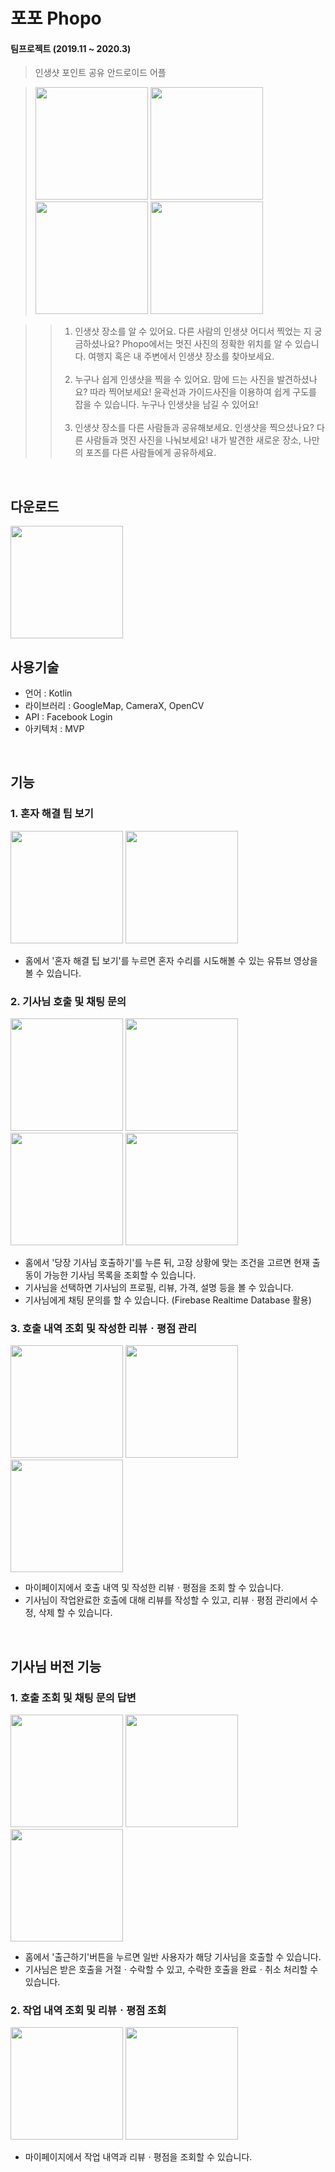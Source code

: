 포포 Phopo
===========
#### 팀프로젝트 (2019.11 ~ 2020.3)
> 인생샷 포인트 공유 안드로이드 어플<br/>

><p>
>  <img width="180" src="https://user-images.githubusercontent.com/51042849/77408893-c6568800-6dfb-11ea-9852-1e6808c64e28.jpg">  
 > <img width="180" src="https://user-images.githubusercontent.com/51042849/77408914-cf475980-6dfb-11ea-94eb-e7a4003ae265.jpg">
 > <img width="180" src="https://user-images.githubusercontent.com/51042849/77408931-d79f9480-6dfb-11ea-9686-a5d19cfce0b4.png">
>  <img width="180" src="https://user-images.githubusercontent.com/51042849/77408958-dec6a280-6dfb-11ea-99ac-ca04e076537c.jpg">
></p>

>>1. 인생샷 장소를 알 수 있어요.
다른 사람의 인생샷 어디서 찍었는 지 궁금하셨나요?
Phopo에서는 멋진 사진의 정확한 위치를 알 수 있습니다.
여행지 혹은 내 주변에서 인생샷 장소를 찾아보세요.<br/><br/>
>>2. 누구나 쉽게 인생샷을 찍을 수 있어요.
맘에 드는 사진을 발견하셨나요? 따라 찍어보세요!
윤곽선과 가이드사진을 이용하여 쉽게 구도를 잡을 수 있습니다.
누구나 인생샷을 남길 수 있어요!<br/><br/>
>>3. 인생샷 장소를 다른 사람들과 공유해보세요.
인생샷을 찍으셨나요?
다른 사람들과 멋진 사진을 나눠보세요!
내가 발견한 새로운 장소, 나만의 포즈를 다른 사람들에게 공유하세요.

<br/>

다운로드
-------
[<img width="180" src="https://user-images.githubusercontent.com/51042849/77410368-1c2c2f80-6dfe-11ea-856f-0ea48b2e3851.png">](https://play.google.com/store/apps/details?id=com.avon.spott)
<br/>

사용기술
-------
- 언어 : Kotlin
- 라이브러리 : GoogleMap, CameraX, OpenCV 
- API : Facebook Login
- 아키텍처 : MVP  

<br/>

기능
-------
### 1. 혼자 해결 팁 보기
<p>
  <img width="180" src="https://user-images.githubusercontent.com/51042849/77391841-14a85e80-6ddd-11ea-962e-bf942f406bf4.jpg">  
  <img width="180" src="https://user-images.githubusercontent.com/51042849/77391856-1bcf6c80-6ddd-11ea-9c36-a50d14e6c86f.jpg">
</p>

- 홈에서 '혼자 해결 팁 보기'를 누르면 혼자 수리를 시도해볼 수 있는 유튜브 영상을 볼 수 있습니다. 

### 2. 기사님 호출 및 채팅 문의
<p>
  <img width="180" src="https://user-images.githubusercontent.com/51042849/77391894-2ee23c80-6ddd-11ea-85b3-fff279794460.jpg">  
  <img width="180" src="https://user-images.githubusercontent.com/51042849/77391905-34d81d80-6ddd-11ea-86e6-804b9c6eb58f.jpg">
  <img width="180" src="https://user-images.githubusercontent.com/51042849/77391918-399cd180-6ddd-11ea-92e5-8f500349291a.jpg">
  <img width="180" src="https://user-images.githubusercontent.com/51042849/77391926-3e618580-6ddd-11ea-8528-ae4ae1b9e8fe.jpg">
</p>

- 홈에서 '당장 기사님 호출하기'를 누른 뒤, 고장 상황에 맞는 조건을 고르면 현재 출동이 가능한 기사님 목록을 조회할 수 있습니다.
- 기사님을 선택하면 기사님의 프로필, 리뷰, 가격, 설명 등을 볼 수 있습니다.
- 기사님에게 채팅 문의를 할 수 있습니다. (Firebase Realtime Database 활용)


### 3. 호출 내역 조회 및 작성한 리뷰ㆍ평점 관리
<p>
  <img width="180" src="https://user-images.githubusercontent.com/51042849/77391944-46212a00-6ddd-11ea-98c3-82c425545cb2.jpg">  
  <img width="180" src="https://user-images.githubusercontent.com/51042849/77391954-4c170b00-6ddd-11ea-8328-e611a215f5db.jpg">
  <img width="180" src="https://user-images.githubusercontent.com/51042849/77392010-605b0800-6ddd-11ea-9a18-e56ce67e5096.jpg">
</p>

- 마이페이지에서 호출 내역 및 작성한 리뷰ㆍ평점을 조회 할 수 있습니다.
- 기사님이 작업완료한 호출에 대해 리뷰를 작성할 수 있고, 리뷰ㆍ평점 관리에서 수정, 삭제 할 수 있습니다.

<br/>

기사님 버전 기능
-------
### 1. 호출 조회 및 채팅 문의 답변
<p>
  <img width="180" src="https://user-images.githubusercontent.com/51042849/77392106-94362d80-6ddd-11ea-93a8-554acd07cf3a.jpg">  
  <img width="180" src="https://user-images.githubusercontent.com/51042849/77392118-99937800-6ddd-11ea-99cf-ec5935cebde4.jpg">
  <img width="180" src="https://user-images.githubusercontent.com/51042849/77392134-a021ef80-6ddd-11ea-8463-24aeb6ad7699.jpg">
</p>

- 홈에서 '출근하기'버튼을 누르면 일반 사용자가 해당 기사님을 호출할 수 있습니다.
- 기사님은 받은 호출을 거절ㆍ수락할 수 있고, 수락한 호출을 완료ㆍ취소 처리할 수 있습니다.

### 2. 작업 내역 조회 및 리뷰ㆍ평점 조회
<p>
  <img width="180" src="https://user-images.githubusercontent.com/51042849/77392158-a748fd80-6ddd-11ea-8655-c096cdd44ddd.jpg">  
  <img width="180" src="https://user-images.githubusercontent.com/51042849/77392190-b6c84680-6ddd-11ea-9cf3-8de7793ae4c7.jpg">
</p>

- 마이페이지에서 작업 내역과 리뷰ㆍ평점을 조회할 수 있습니다. 
